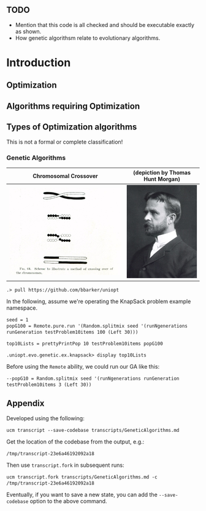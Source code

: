 ## TODO

- Mention that this code is all checked and should be executable exactly as shown.
- How genetic algorithsm relate to evolutionary algorithms.

# Introduction

## Optimization

## Algorithms requiring Optimization

## Types of Optimization algorithms

This is not a formal or complete classification!

### Genetic Algorithms


Chromosomal Crossover            |  (depiction by Thomas Hunt Morgan)
:-------------------------:|:-------------------------:
![Depiction of chromosomal crossover, by Thomas Hunt Morgan](/media/Morgan_crossover_1.jpg)  |  ![Thomas Hunt Morgan](/media/Thomas_Hunt_Morgan.jpg)



```ucm
.> pull https://github.com/bbarker/uniopt
```

In the following, assume we're operating the KnapSack problem example namespace.


```unison
seed = 1
popG100 = Remote.pure.run '(Random.splitmix seed '(runNgenerations runGeneration testProblem10items 100 (Left 30)))
```

```unison
top10Lists = prettyPrintPop 10 testProblem10items popG100
```


```ucm
.uniopt.evo.genetic.ex.knapsack> display top10Lists
```

Before using the `Remote` ability, we could run our GA like this:

```
--popG10 = Random.splitmix seed '(runNgenerations runGeneration testProblem10items 3 (Left 30))
```


## Appendix

Developed using the following:

```plain
ucm transcript --save-codebase transcripts/GeneticAlgorithms.md
```


Get the location of the codebase from the output, e.g.:

```plain
/tmp/transcript-23e6a46192092a18
```

Then use `transcript.fork` in subsequent runs:

```plain
ucm transcript.fork transcripts/GeneticAlgorithms.md -c /tmp/transcript-23e6a46192092a18
```

Eventually, if you want to save a new state, you can add the
`--save-codebase` option to the above command.

